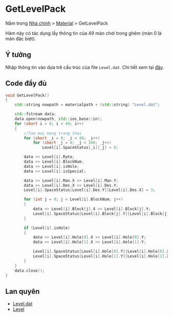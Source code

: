 # **GetLevelPack**

Nằm trong [Nhà chính](../Introduce.md) > [Material](../Material.md) > GetLevelPack

Hàm này có tác dụng lấy thông tin của 49 màn chơi trong ghêm (màn 0 là màn đặc biệt).

## Ý tưởng

Nhập thông tin vào dựa trê cấu trúc của file `Level.dat`. Chi tiết xem tại [đây](./File/Level.md).

## Code đầy đủ

```cpp
void GetLevelPack()
{
    std::string nowpath = materialpath + (std::string) "Level.dat";

    std::fstream data;
    data.open(nowpath, std::ios_base::in);
    for (short i = 0; i < 49; i++)
    {
        //Tao moi mang trang thai
        for (short _i = 0; _i < 40; _i++)
            for (short _j = 0; _j < 100; _j++)
                Level[i].SpaceStatus[_i][_j] = 0;

        data >> Level[i].Rate;
        data >> Level[i].BlockNum;
        data >> Level[i].isHole;
        data >> Level[i].isSpecial;

        data >> Level[i].Man.X >> Level[i].Man.Y;
        data >> Level[i].Des.X >> Level[i].Des.Y;
        Level[i].SpaceStatus[Level[i].Des.Y][Level[i].Des.X] = 3;

        for (int j = 0; j < Level[i].BlockNum; j++)
        {
            data >> Level[i].Block[j].X >> Level[i].Block[j].Y;
            Level[i].SpaceStatus[Level[i].Block[j].Y][Level[i].Block[j].X] = 1;
        }

        if (Level[i].isHole)
        {
            data >> Level[i].Hole[0].X >> Level[i].Hole[0].Y;
            data >> Level[i].Hole[1].X >> Level[i].Hole[1].Y;

            Level[i].SpaceStatus[Level[i].Hole[0].Y][Level[i].Hole[0].X] = 2;
            Level[i].SpaceStatus[Level[i].Hole[1].Y][Level[i].Hole[1].X] = 2;
        }
    }
    data.close();
}
```

## Lan quyên

- [Level.dat](File/Level.md)
- [Level](../Material.md#Level)
